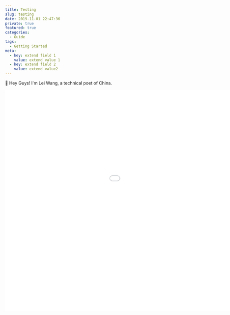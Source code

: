 ```yaml
---
title: Testing
slug: testing
date: 2019-11-01 22:47:36
private: true
featured: true
categories:
  - Guide
tags:
  - Getting Started
meta:
  - key: extend field 1
    value: extend value 1
  - key: extend field 2
    value: extend value2
---
```


👋 Hey Guys! I'm Lei Wang, a technical poet of China.

<iframe src="//1251429982.vod2.myqcloud.com/vod-player/1251429982/5285890795319388797/tcplayer/console/vod-player.html?autoplay=false&width=1280&height=720" frameborder="0" scrolling="no" width="1280" height="720" allowfullscreen></iframe>
